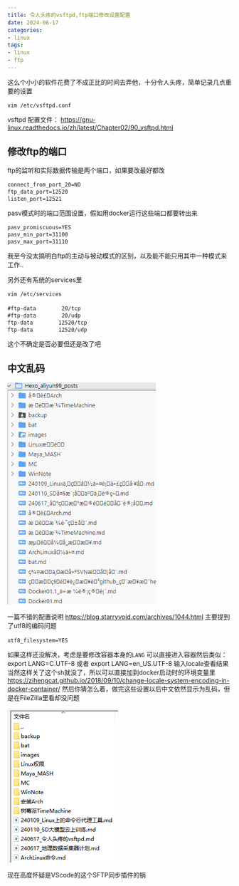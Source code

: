```yaml
---
title: 令人头疼的vsftpd,ftp端口修改设置配置
date: 2024-06-17
categories:
- linux
tags:
- linux
- ftp
---
```

这么个小小的软件花费了不成正比的时间去弄他，十分令人头疼，简单记录几点重要的设置

```
vim /etc/vsftpd.conf
```
vsftpd 配置文件：
https://gnu-linux.readthedocs.io/zh/latest/Chapter02/90_vsftpd.html

## 修改ftp的端口

ftp的监听和实际数据传输是两个端口，如果要改最好都改
```
connect_from_port_20=NO
ftp_data_port=12520
listen_port=12521
```

pasv模式时的端口范围设置，假如用docker运行这些端口都要转出来

```
pasv_promiscuous=YES
pasv_min_port=31100
pasv_max_port=31110
```
我至今没太搞明白ftp的主动与被动模式的区别，以及能不能只用其中一种模式来工作..

另外还有系统的services里
```
vim /etc/services

#ftp-data        20/tcp
#ftp-data        20/udp
ftp-data        12520/tcp
ftp-data        12520/udp
```
这个不确定是否必要但还是改了吧

## 中文乱码
![](images/20240617155755.png)

一篇不错的配置说明
https://blog.starryvoid.com/archives/1044.html
主要提到了utf8的编码问题

`utf8_filesystem=YES`

如果这样还没解决，考虑是要修改容器本身的`LANG`
可以直接进入容器然后类似：
export LANG=C.UTF-8
或者
export LANG=en_US.UTF-8
输入locale查看结果
当然这样关了这个sh就没了，所以可以直接加到docker启动时的环境变量里
https://zihengcat.github.io/2018/09/10/change-locale-system-encoding-in-docker-container/
然后你猜怎么着，做完这些设置以后中文依然显示为乱码，但是在FileZilla里看却没问题

![](images/20240618170337.png)

现在高度怀疑是VScode的这个SFTP同步插件的锅